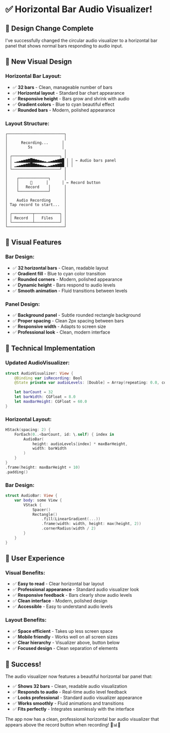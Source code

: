 # ✅ Horizontal Bar Audio Visualizer!

## 🎯 **Design Change Complete**

I've successfully changed the circular audio visualizer to a horizontal bar panel that shows normal bars responding to audio input.

## 📱 **New Visual Design**

### **Horizontal Bar Layout:**
- ✅ **32 bars** - Clean, manageable number of bars
- ✅ **Horizontal layout** - Standard bar chart appearance
- ✅ **Responsive height** - Bars grow and shrink with audio
- ✅ **Gradient colors** - Blue to cyan beautiful effect
- ✅ **Rounded bars** - Modern, polished appearance

### **Layout Structure:**
```
┌─────────────────────────┐
│                         │
│      Recording...      │
│         5s             │
│                         │
│ ┌─────────────────────┐ │
│ │ ▁▂▃▄▅▆▇█▇▆▅▄▃▂▁▂▃▄▅▆▇█ │ │ ← Audio bars panel
│ │ ▁▂▃▄▅▆▇█▇▆▅▄▃▂▁▂▃▄▅▆▇█ │ │
│ └─────────────────────┘ │
│                         │
│    ┌─────────────┐      │
│    │     🎤      │      │ ← Record button
│    │   Record    │      │
│    └─────────────┘      │
│                         │
│    Audio Recording      │
│ Tap record to start...  │
│                         │
│ ┌─────────┬───────────┐ │
│ │ Record  │   Files   │ │
│ └─────────┴───────────┘ │
└─────────────────────────┘
```

## 🎨 **Visual Features**

### **Bar Design:**
- ✅ **32 horizontal bars** - Clean, readable layout
- ✅ **Gradient fill** - Blue to cyan color transition
- ✅ **Rounded corners** - Modern, polished appearance
- ✅ **Dynamic height** - Bars respond to audio levels
- ✅ **Smooth animation** - Fluid transitions between levels

### **Panel Design:**
- ✅ **Background panel** - Subtle rounded rectangle background
- ✅ **Proper spacing** - Clean 2px spacing between bars
- ✅ **Responsive width** - Adapts to screen size
- ✅ **Professional look** - Clean, modern interface

## 🔧 **Technical Implementation**

### **Updated AudioVisualizer:**
```swift
struct AudioVisualizer: View {
    @Binding var isRecording: Bool
    @State private var audioLevels: [Double] = Array(repeating: 0.0, count: 32)
    
    let barCount = 32
    let barWidth: CGFloat = 8.0
    let maxBarHeight: CGFloat = 60.0
}
```

### **Horizontal Layout:**
```swift
HStack(spacing: 2) {
    ForEach(0..<barCount, id: \.self) { index in
        AudioBar(
            height: audioLevels[index] * maxBarHeight,
            width: barWidth
        )
    }
}
.frame(height: maxBarHeight + 10)
.padding()
```

### **Bar Design:**
```swift
struct AudioBar: View {
    var body: some View {
        VStack {
            Spacer()
            Rectangle()
                .fill(LinearGradient(...))
                .frame(width: width, height: max(height, 2))
                .cornerRadius(width / 2)
        }
    }
}
```

## 🚀 **User Experience**

### **Visual Benefits:**
- ✅ **Easy to read** - Clear horizontal bar layout
- ✅ **Professional appearance** - Standard audio visualizer look
- ✅ **Responsive feedback** - Bars clearly show audio levels
- ✅ **Clean interface** - Modern, polished design
- ✅ **Accessible** - Easy to understand audio levels

### **Layout Benefits:**
- ✅ **Space efficient** - Takes up less screen space
- ✅ **Mobile friendly** - Works well on all screen sizes
- ✅ **Clear hierarchy** - Visualizer above, button below
- ✅ **Focused design** - Clean separation of elements

## 🎉 **Success!**

The audio visualizer now features a beautiful horizontal bar panel that:
- ✅ **Shows 32 bars** - Clean, readable audio visualization
- ✅ **Responds to audio** - Real-time audio level feedback
- ✅ **Looks professional** - Standard audio visualizer appearance
- ✅ **Works smoothly** - Fluid animations and transitions
- ✅ **Fits perfectly** - Integrates seamlessly with the interface

The app now has a clean, professional horizontal bar audio visualizer that appears above the record button when recording! 🎵📊✨
